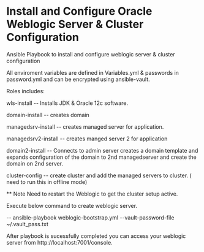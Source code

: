 # Install and Configure Oracle Weblogic Server & Cluster Configuration 

Ansible Playbook to install and configure weblogic server & cluster configuration 

All enviroment variables are defined in Variables.yml & passwords in password.yml and can be encrypted using ansible-vault. 

Roles includes: 

wls-install -- Installs JDK & Oracle 12c software. 

domain-install -- creates domain 

managedsrv-install -- creates managed server for application. 

managedsrv2-install -- creates manged server 2 for application 

domain2-install -- Connects to admin server creates a domain template and expands configuration of the domain to 2nd managedserver and 
create the domain on 2nd server. 

cluster-config --  create cluster and add the managed servers to cluster. ( need to run this in offline mode)

** Note Need to restart the Weblogic to get the cluster setup active. 

Execute below command to create weblogic server.

-- ansible-playbook weblogic-bootstrap.yml --vault-password-file ~/.vault_pass.txt

After playbook is sucessfully completed you can access your weblogic server from http://localhost:7001/console. 
